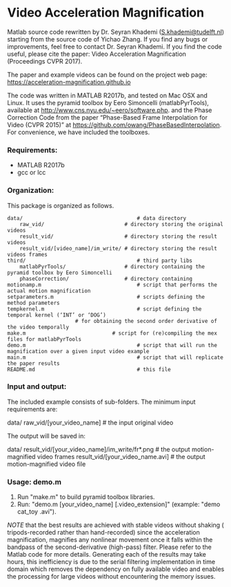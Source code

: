# Video Acceleration Magnification

Matlab source code rewritten by Dr. Seyran Khademi (S.khademi@tudelft.nl) starting from the source code of Yichao Zhang.
If you find any bugs or improvements, feel free to contact Dr. Seyran Khademi. 
If you find the code useful, please cite the paper: Video Acceleration Magnification (Proceedings CVPR 2017).

The paper and example videos can be found on the project web page: https://acceleration-magnification.github.io

The code was written in MATLAB R2017b, and tested on Mac OSX and Linux. 
It uses the pyramid toolbox by Eero Simoncelli (matlabPyrTools), available at http://www.cns.nyu.edu/~eero/software.php. and the Phase Correction Code from the paper “Phase-Based Frame Interpolation for Video (CVPR 2015)” at https://github.com/owang/PhaseBasedInterpolation. 
For convenience, we have included the toolboxes.

### Requirements:
- MATLAB R2017b
- gcc or lcc

### Organization:
This package is organized as follows.

	data/                                     # data directory
		raw_vid/                          # directory storing the original videos
		result_vid/                       # directory storing the result videos	   
		result_vid/[video_name]/im_write/ # directory storing the result videos frames	   
	third/                                    # third party libs 
		matlabPyrTools/                   # directory containing the pyramid toolbox by Eero Simoncelli 	
		phaseCorrection/                  # directory containing	 	
	motionamp.m                               # script that performs the actual motion magnification
	setparameters.m                           # scripts defining the method parameters
	tempkernel.m                              # script defining the temporal kernel (‘INT’ or ‘DOG’) 
						  # for obtaining the second order derivative of the video temporally 
	make.m			                  # script for (re)compiling the mex files for matlabPyrTools 
	demo.m                                    # script that will run the magnification over a given input video example
	main.m                                    # script that will replicate the paper results 
	README.md                                 # this file

### Input and output:

The included example consists of sub-folders. The minimum input requirements are:

data/
    raw_vid/[your_video_name] # the input original video

The output will be saved in:

data/
    result_vid/[your_video_name]/im_write/fr*.png # the output motion-magnified video frames
    result_vid/[your_video_name.avi]              # the output motion-magnified video file

### Usage: demo.m

1) Run "make.m" to build pyramid toolbox libraries.
2) Run: "demo.m [your_video_name] [.video_extension]" (example: "demo cat_toy .avi").


*NOTE* that the best results are achieved with stable videos without shaking ( tripods-recorded rather than hand-recorded) since the acceleration magnification, magnifies any nonlinear movement once it falls within the bandpass of the second-derivative (high-pass) filter. 
Please refer to the Matlab code for more details. 
Generating each of the results may take hours, this inefficiency is due to the serial filtering implementation in time domain which removes the dependency on fully available video and enables the processing for large videos without encountering the memory issues.  
